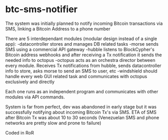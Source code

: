 # btc-sms-notifier

The system was initially planned to notify incoming Bitcoin transactions via SMS, linking a Bitcoin Address to a phone number

There are 5 interdependant modules (modular design instead of a single app):
-datacontroller stores and manages DB related tasks
-morse sends SMS using a commercial API gateway
-hubble listens to BlockCypher's Bitcoin address webhooks and after receiving a Tx notification it sends the needed info to octopus
-octopus acts as an orchestra director between every module. Receives Tx notifications from hubble, sends datacontroller info to store, asks morse to send an SMS to user, etc
-windshield should handle every web GUI related task and communicates with octopus exclusively and directly

Each one runs as an independent program and communicates with other modules via API commands.

System is far from perfect, dev was abandoned in early stage but it was successfully notifying about incoming Bitcoin Tx's via SMS.
ETA of SMS after Bitcoin Tx was about 10 to 30 seconds (Venezuelan SMS and phone networks are pretty slow and prone to failure)

Coded in RoR
